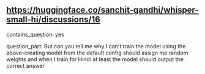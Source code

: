 ## https://huggingface.co/sanchit-gandhi/whisper-small-hi/discussions/16

contains_question: yes

question_part: But can you tell me why I can't train the model using the above-creating model from the default config should assign me random weights and when I train for Hindi at least the model should output the correct answer